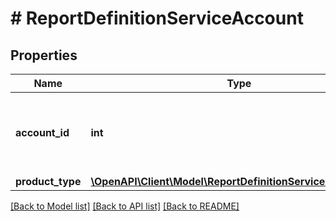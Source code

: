 # # ReportDefinitionServiceAccount

## Properties

Name | Type | Description | Notes
------------ | ------------- | ------------- | -------------
**account_id** | **int** | &lt;div lang&#x3D;\&quot;ja\&quot;&gt; アカウントIDです。 &lt;/div&gt; &lt;div lang&#x3D;\&quot;en\&quot;&gt; Account ID. &lt;/div&gt; | [optional]
**product_type** | [**\OpenAPI\Client\Model\ReportDefinitionServiceProductType**](ReportDefinitionServiceProductType.md) |  | [optional]

[[Back to Model list]](../../README.md#models) [[Back to API list]](../../README.md#endpoints) [[Back to README]](../../README.md)
